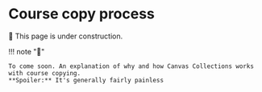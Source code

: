 # Course copy process

:construction: This page is under construction.

!!! note ":construction:"

    To come soon. An explanation of why and how Canvas Collections works with course copying.
	**Spoiler:** It's generally fairly painless